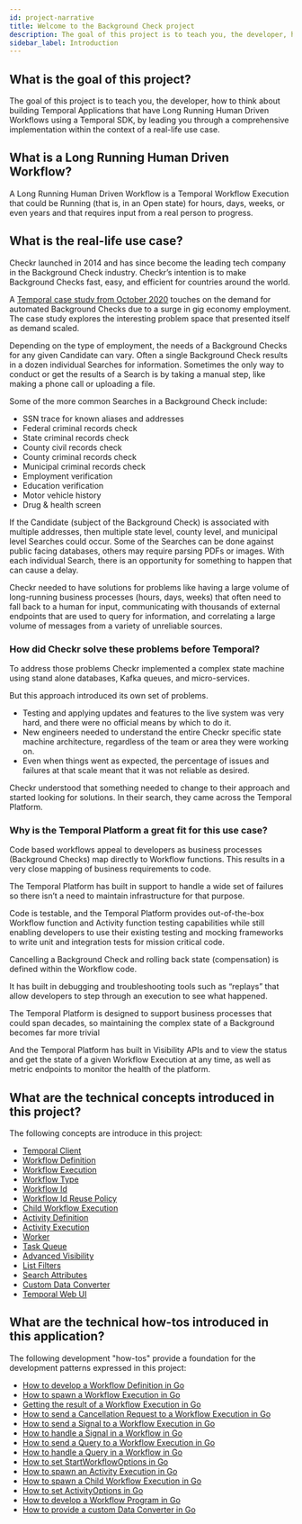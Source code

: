 ```yaml
---
id: project-narrative
title: Welcome to the Background Check project
description: The goal of this project is to teach you, the developer, how to think about building Temporal Applications that have Long Running Human Driven Workflows using a Temporal SDK, by leading you through a comprehensive implementation within the context of a real-life use case.
sidebar_label: Introduction
---
```


## What is the goal of this project?

The goal of this project is to teach you, the developer, how to think about building Temporal Applications that have Long Running Human Driven Workflows using a Temporal SDK, by leading you through a comprehensive implementation within the context of a real-life use case.

## What is a Long Running Human Driven Workflow?

A Long Running Human Driven Workflow is a Temporal Workflow Execution that could be Running (that is, in an Open state) for hours, days, weeks, or even years and that requires input from a real person to progress.

## What is the real-life use case?

Checkr launched in 2014 and has since become the leading tech company in the Background Check industry.
Checkr’s intention is to make Background Checks fast, easy, and efficient for countries around the world.

A [Temporal case study from October 2020](/blog/how-temporal-simplified-checkr-workflows) touches on the demand for automated Background Checks due to a surge in gig economy employment.
The case study explores the interesting problem space that presented itself as demand scaled.

Depending on the type of employment, the needs of a Background Checks for any given Candidate can vary.
Often a single Background Check results in a dozen individual Searches for information.
Sometimes the only way to conduct or get the results of a Search is by taking a manual step, like making a phone call or uploading a file.

Some of the more common Searches in a Background Check include:

- SSN trace for known aliases and addresses
- Federal criminal records check
- State criminal records check
- County civil records check
- County criminal records check
- Municipal criminal records check
- Employment verification
- Education verification
- Motor vehicle history
- Drug & health screen

If the Candidate (subject of the Background Check) is associated with multiple addresses, then multiple state level, county level, and municipal level Searches could occur.
Some of the Searches can be done against public facing databases, others may require parsing PDFs or images.
With each individual Search, there is an opportunity for something to happen that can cause a delay.

Checkr needed to have solutions for problems like having a large volume of long-running business processes (hours, days, weeks) that often need to fall back to a human for input, communicating with thousands of external endpoints that are used to query for information, and correlating a large volume of messages from a variety of unreliable sources.

### How did Checkr solve these problems before Temporal?

To address those problems Checkr implemented a complex state machine using stand alone databases, Kafka queues, and micro-services.

But this approach introduced its own set of problems.

- Testing and applying updates and features to the live system was very hard, and there were no official means by which to do it.
- New engineers needed to understand the entire Checkr specific state machine architecture, regardless of the team or area they were working on.
- Even when things went as expected, the percentage of issues and failures at that scale meant that it was not reliable as desired.

Checkr understood that something needed to change to their approach and started looking for solutions.
In their search, they came across the Temporal Platform.

### Why is the Temporal Platform a great fit for this use case?

Code based workflows appeal to developers as business processes (Background Checks) map directly to Workflow functions.
This results in a very close mapping of business requirements to code.

The Temporal Platform has built in support to handle a wide set of failures so there isn’t a need to maintain infrastructure for that purpose.

Code is testable, and the Temporal Platform provides out-of-the-box Workflow function and Activity function testing capabilities while still enabling developers to use their existing testing and mocking frameworks to write unit and integration tests for mission critical code.

Cancelling a Background Check and rolling back state (compensation) is defined within the Workflow code.

It has built in debugging and troubleshooting tools such as “replays” that allow developers to step through an execution to see what happened.

The Temporal Platform is designed to support business processes that could span decades, so maintaining the complex state of a Background becomes far more trivial

And the Temporal Platform has built in Visibility APIs and to view the status and get the state of a given Workflow Execution at any time, as well as metric endpoints to monitor the health of the platform.

## What are the technical concepts introduced in this project?

The following concepts are introduce in this project:

- [Temporal Client](#)
- [Workflow Definition](/docs/content/what-is-a-workflow-definition)
- [Workflow Execution](/docs/content/what-is-a-workflow-execution)
- [Workflow Type](/docs/content/what-is-a-workflow-type)
- [Workflow Id](/docs/content/what-is-a-workflow-id)
- [Workflow Id Reuse Policy](/docs/content/what-is-a-workflow-id-reuse-policy)
- [Child Workflow Execution](/docs/content/what-is-a-child-workflow-execution)
- [Activity Definition](/docs/content/what-is-an-activity-definition)
- [Activity Execution](/docs/content/what-is-an-activity-execution)
- [Worker](/docs/content/what-is-a-worker)
- [Task Queue](/docs/content/what-is-a-task-queue)
- [Advanced Visibility](/docs/content/what-is-advanced-visibility)
- [List Filters](/docs/content/what-is-a-list-filter)
- [Search Attributes](/docs/content/what-is-a-search-attribute)
- [Custom Data Converter](/docs/content/what-is-a-data-converter)
- [Temporal Web UI](#)

## What are the technical how-tos introduced in this application?

The following development "how-tos" provide a foundation for the development patterns expressed in this project:

- [How to develop a Workflow Definition in Go](/docs/go/how-to-develop-a-workflow-definition-in-go)
- [How to spawn a Workflow Execution in Go](/docs/go/how-to-spawn-a-workflow-execution-in-go)
- [Getting the result of a Workflow Execution in Go](/docs/go/how-to-get-the-result-of-a-workflow-execution-in-go)
- [How to send a Cancellation Request to a Workflow Execution in Go](/docs/go/how-to-request-cancellation-of-a-workflow-execution-in-go)
- [How to send a Signal to a Workflow Execution in Go](#)
- [How to handle a Signal in a Workflow in Go](#)
- [How to send a Query to a Workflow Execution in Go](#)
- [How to handle a Query in a Workflow in Go](#)
- [How to set StartWorkflowOptions in Go](/docs/go/how-to-set-startworkflowoptions-in-go)
- [How to spawn an Activity Execution in Go](/docs/go/how-to-spawn-an-activity-execution-in-go)
- [How to spawn a Child Workflow Execution in Go](/docs/go/how-to-spawn-a-child-workflow-execution-in-go)
- [How to set ActivityOptions in Go](/docs/go/how-to-set-activityoptions-in-go)
- [How to develop a Workflow Program in Go](/docs/go/how-to-develop-a-worker-program-in-go)
- [How to provide a custom Data Converter in Go](#)
